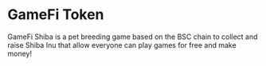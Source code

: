 # GameFi Token

GameFi Shiba is a pet breeding game based on the BSC chain to collect and raise Shiba Inu that allow everyone can play games for free and make money! 
